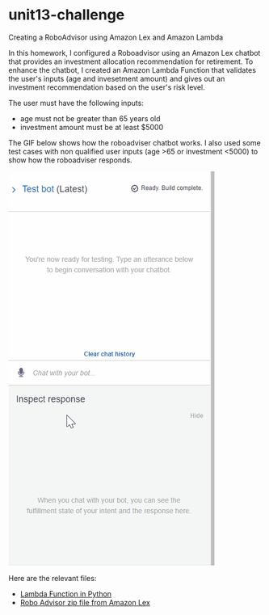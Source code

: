 # unit13-challenge
Creating a RoboAdvisor using Amazon Lex and Amazon Lambda

In this homework, I configured a Roboadvisor using an Amazon Lex chatbot that provides an investment allocation recommendation for retirement. To enhance the chatbot, I created an Amazon Lambda Function that validates the user's inputs (age and invesetment amount) and gives out an investment recommendation based on the user's risk level. 

The user must have the following inputs:
- age must not be greater than 65 years old
- investment amount must be at least $5000

The GIF below shows how the roboadviser chatbot works. I also used some test cases with non qualified user inputs (age >65 or investment <5000) to show how the roboadviser responds. 

![gif](Images/finalfinalversion.gif)


Here are the relevant files:

- [Lambda Function in Python](http://) 
- [Robo Advisor zip file from Amazon Lex](http://) 


